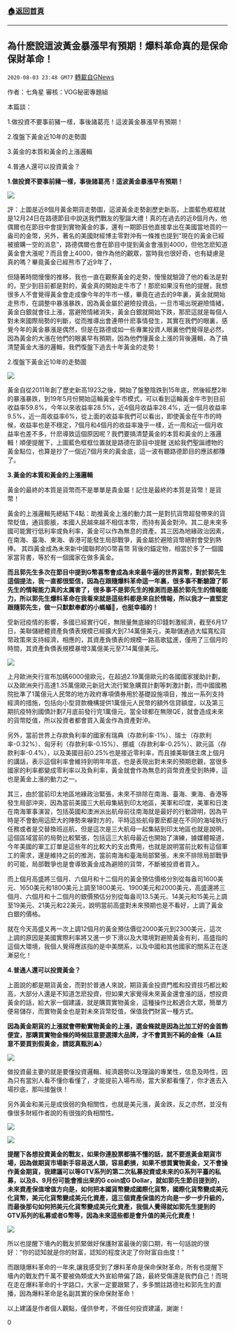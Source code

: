 ###  [:house:返回首頁](https://github.com/ourhimalayas/txt)
---

## 為什麽說這波黃金暴漲早有預期！爆料革命真的是保命保財革命！
`2020-08-03 23:48 GM77` [轉載自GNews](https://gnews.org/zh-hant/284718/)

作者：七角星
審核：VOG秘密專題組

本篇談：

1.做投資不要事前豬一樣，事後諸葛亮！這波黃金暴漲早有預期！

2.復盤下黃金近10年的走勢圖

3.黃金的本質和黃金的上漲邏輯

4.普通人還可以投資黃金？

**1.做投資不要事前豬一樣，事後諸葛亮！這波黃金暴漲早有預期！**

![](https://s3.amazonaws.com/gnews-media-offload/wp-content/uploads/2020/08/03193715/%E9%BB%84%E9%87%911-3.jpg)

評：上圖是近8個月黃金期貨走勢圖，這波黃金走勢創歷史新高，上圖藍色框框就是12月24日在路德節目中說送我們戰友的聖誕大禮！真的在過去的近8個月內，他偶爾也在節目中會提到實物黃金的事，還有一期節目他直接拿出在美國當地買的一盎司的金幣，另外，著名的美國財經博主零對沖有一條推也提到“現在的黃金已經被搶購一空的消息”，路德偶爾也會在節目中提到黃金會漲到4000，但他怎麽知道黃金會大漲呢？而且會上4000，做作為他的觀眾，當時我也很好奇，也有疑慮是真的嗎？畢竟黃金已經熊市了近9年了，

但隨著時間慢慢的推移，我也一直在觀察黃金的走勢，慢慢就驗證了他的看法是對的，至少到目前都是對的，黃金真的開始走牛市了！那麽如果沒有他的提醒，我想很多人不會覺得黃金會走成像今年的牛市一樣，畢竟在過去的9年裏，黃金就開始走熊市，在調整中暴漲暴跌，因為黃金屬於避險投資品，一旦市場出現避險情緒，黃金白銀就會往上漲，當避險情緒消失，黃金白銀就開始下跌，那麽這就是每個人對未來國際局勢的判斷，從而推導出會連帶什麽事情發生，其實在我們的眼裏，感覺今年的黃金暴漲是偶然，但是在路德或如一些專業投資人眼裏他們覺得是必然，因為黃金的大漲在他們的眼裏早有預期，因為他們懂黃金上漲的背後邏輯，為了搞清楚黃金大漲的邏輯，我們復盤下過去十年黃金的走勢！

2.復盤下黃金近10年的走勢圖

![](https://s3.amazonaws.com/gnews-media-offload/wp-content/uploads/2020/08/03193802/%E9%BB%84%E9%87%912-3.jpg)

黃金自從2011年創了歷史新高1923之後，開始了盤整陰跌到15年底，然後經歷2年的暴漲暴跌，到19年5月份開始這輪黃金牛市模式，可以看到這輪黃金牛市到目前收益率59.8%，今年以來收益率28.5%，近4個月收益率28.4%，近一個月收益率9.5%，近一周收益率6%，從上面的收益率我們可以看出，即使黃金在牛市的時候，收益率也是不穩定，7個月和4個月的收益率幾乎一樣，近一周和近一個月收益率也差不多，什麽導致這個原因呢？我們要搞清楚黃金的本質和黃金的上漲邏輯！順便提醒下，上圖藍色框框位置就是路德在節目中提醒 送給我們聖誕禮物的黃金點位，也算是抄了一個近7個月來的黃金底，這一波有聽路德節目的應該都賺了。

**3.黃金的本質和黃金的上漲邏輯**

黃金的最終的本質是貨幣而不是單單是貴金屬！記住是最終的本質是貨幣！是貨幣！

黃金的上漲邏輯先總結下4點：助推黃金上漲的動力其一是對抗貨幣超發帶來的貨幣貶值，通貨膨脹，本國人民越來越不相信本幣，而持有黃金對沖。其二是未來多國可能實行低利率或負利率，黃金可以作為無息的資產。其三因為地緣政治因素，在南海、臺海、東海、香港可能發生局部戰爭，黃金屬於避險貨幣絕對會受到熱捧。 其四黃金成為未來新中國聯邦的G幣喜幣 背後的錨定物，相當於多了一個國家當背書，等於有一個國家在做多黃金。

**而且郭先生多次在節目中提到G幣喜幣會成為未來最牛逼的世界貨幣，對於郭先生這個提法，我一直都很堅信，因為在跟隨爆料革命這一年裏，很多事不斷驗證了郭先生的情報能力真的太厲害了，很多事不是郭先生的推測而是基於郭先生的情報能力，所以郭先生爆料革命在我看來就是這些料都是來自於情報，所以我才一直堅定跟隨郭先生，做一只默默奉獻的小螞蟻🐜，也挺幸福的！**

受新冠疫情的影響，多國已經實行QE，無限量無底線的印錢刺激經濟，截至6月17日，美聯儲總體資產負債表規模已經擴大到7.14萬億美元，美聯儲通過大幅寬松貨幣政策來支持經濟，相應的，其資產負債表的規模一路高歌猛進，僅用了三個月的時間，其資產負債表規模暴增3萬億美元至7.14萬億美元。

![](https://s3.amazonaws.com/gnews-media-offload/wp-content/uploads/2020/08/03194032/%E9%BB%84%E9%87%913-3.jpg)

上月歐洲央行宣布加碼6000億歐元，在超過2.19萬億歐元的各國國家援助計劃，以及歐洲央行高達1.35萬億歐元新冠大流行緊急購買計劃等刺激計劃，而中國國務院批準了1萬億元人民幣的地方政府專項債券用於基礎設施項目，推出一系列支持經濟的措施，包括向小型貸款機構提供1萬億元人民幣的額外信貸額度，以及第三期抗疫特別國債計劃7月底前發行完1萬億元，當全球都在無限QE，就會造成未來的貨幣貶值，所以投資者都會買入黃金作為資產對沖。

另外，當前世界上存款負利率的國家有瑞典（存款利率-1%）、瑞士（存款利率-0.32%）、匈牙利（存款利率-0.15%）、挪威（存款利率-0.25%）、歐元區（存款利率-0.4%），以及美國目前0.25%也是接近零利率，而且據美聯儲主席上個月的講話，表示這個利率會維持到明年年底，也是表現出對未來的預期悲觀，當很多國家的利率都變成零利率以及負利率，黃金就會作為無息的貨幣資產受到熱捧，這也是黃金上漲的動力之一。

其三，由於當前印太地區地緣政治緊張，未來不排除在南海、臺海、東海、香港等發生局部沖突，因為當前美國三大航母集結到印太地區，美軍和印度，美軍和日澳在南海軍事演習，包括英國和澳洲派出航母前往南海就是最好的行動證明，因為平時是不會動用這麽大的陣勢來嚇對方的，平時這些航母要麽都是在不同的海域執行任務或者是交替換班巡航，但是這次是三大航母一起集結到印太地區也就是說明，這個區域當前的局勢比較緊張，包括這三大航母最近也開始了演練，據媒體報道，今年美國的軍工訂單是這些年的比較大的支出費用，也就是說明當前比較有這個軍工的需求，還是維持之前的推測，當前南海和臺海局部緊張，未來不排除局部戰爭的可能，局部戰爭也是會導致黃金成為避險的貨幣，不斷被投資者買入。

而上個月高盛將三個月、六個月和十二個月的黃金預估價格分別從每盎司1600美元、1650美元和1800美元上調至1800美元、1900美元和2000美元，高盛還將三個月、六個月和十二個月的銀價預估分別從每盎司13.5美元、14美元和15美元上調至19美元、21美元和22美元，說明當前高盛對未來預期也是不看好，上調了黃金白銀的價格。

就在今天高盛又再一次上調12個月的黃金預估價從2000美元到2300美元，這次上調的原因是美國實際利率將又進一步下滑以及大環境對避險黃金有利，高盛指的這個大環境，我個人覺得應該指的是中美關系，以及中國和其他國家的關系正在逐漸惡化！

**4.普通人還可以投資黃金？**

上面說的都是期貨黃金，而對於普通人來說，期貨黃金投資門檻和投資技巧都比較高，大部分人還是不知道怎麽投資，但如果大家覺得未來黃金還會漲的話，想投資黃金的話，給大家一個建議，就是購買實物黃金，這種操作比較適合大眾，簡單方便易儲存，而實物黃金也是對未來貨幣貶值，保值我們財富一種方式。

**因為黃金期貨的上漲就會帶動實物黃金的上漲，選金條就是因為比加工好的金首飾便宜，那購買實物金條的時候註意要選擇大品牌，才不會買到不純的金條（⚠️註意不要買到假黃金，請認真甄別⚠️）**

![](https://s3.amazonaws.com/gnews-media-offload/wp-content/uploads/2020/08/03194116/%E9%BB%84%E9%87%914-2.jpg)

做投資最主要的就是要懂投資邏輯、經濟趨勢以及理論的專業性，信息及時性，因為只有當別人看不懂你看懂了，才能提前入場布局，當大家都看懂了，你才進去入場抄底，那叫接盤俠！

另外黃金和美元是成很弱的負相關性，也就是美元漲，黃金跌，反之亦然，並沒有像很多財經作者說的有很強的負相關性。

![](https://s3.amazonaws.com/gnews-media-offload/wp-content/uploads/2020/08/03194243/%E7%BE%8E%E5%85%83%E6%8C%87%E6%95%B01-3.jpg)

![](https://s3.amazonaws.com/gnews-media-offload/wp-content/uploads/2020/08/03194305/%E9%BB%84%E9%87%91%E6%9C%9F%E8%B4%A71-3.jpg)

**提醒下各想投資黃金的戰友，如果你連股票都搞不懂的話，就不要進黃金期貨市場，因為做期貨市場新手容易送人頭，容易虧損，如果不想買實物黃金，又不會操作黃金期貨，我建議可以等GTV系列的第二次私募投資或未來的G系列平臺的私募，以及8、9月份可能會推出來的G coin或G Dollar，就如郭先生節目提到的，未來資產保值增值方向是，如何把本國貨幣變成國際化貨幣，國際化貨幣變成美元化貨幣，美元化貨幣變成美元化資產，這三個資產保值的方向是一步一步升級的，而最後那句如何把美元化貨幣變成美元化資產，我個人覺得就如郭先生提到的GTV系列的私募或者G幣等，因為未來這些都是會升值的美元化資產！**

![](https://s3.amazonaws.com/gnews-media-offload/wp-content/uploads/2020/08/03194429/%E5%96%9C%E9%A9%AC%E6%8B%89%E9%9B%85-3.jpg)

所以也提醒下墻內的戰友抓緊做好保護財富最後的窗口期，有一句話說的很好：“你的認知就是你的財富，認知的程度決定了你財富自由度！”

而跟隨爆料革命的一年來,讓我感受到了爆料革命是保命保財革命，所有也提醒下墻內的戰友們千萬不要被偽類或大外宣給帶偏了路，最終受傷還是我們自己！而現在走在爆料革命的十字路口，大家一定要跟緊了，多多關註路德社和郭先生的直播，因為爆料革命是名副其實的保命保財革命！

以上建議是作者個人觀點，僅供參考，不做任何投資建議，謝謝！

0
